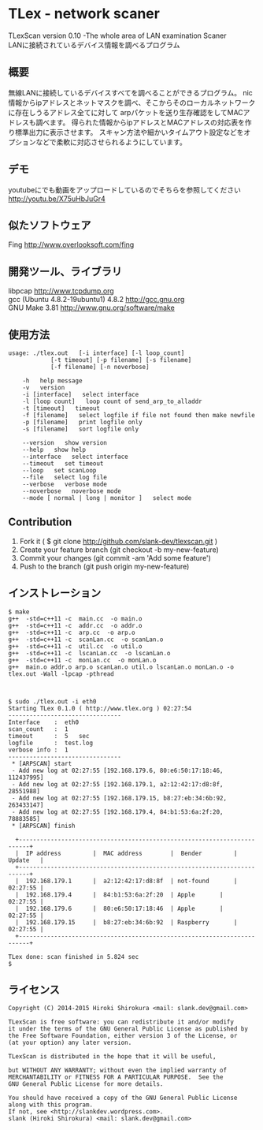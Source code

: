 # TLex - network scaner 
TLexScan version 0.10 -The whole area of LAN examination Scaner  
LANに接続されているデバイス情報を調べるプログラム

## 概要
無線LANに接続しているデバイスすべてを調べることができるプログラム。
nic情報からipアドレスとネットマスクを調べ、そこからそのローカルネットワークに存在しうるアドレス全てに対して
arpパケットを送り生存確認をしてMACアドレスも調べます。
得られた情報からipアドレスとMACアドレスの対応表を作り標準出力に表示させます。
スキャン方法や細かいタイムアウト設定などをオプションなどで柔軟に対応させられるようにしています。


## デモ
 youtubeにでも動画をアップロードしているのでそちらを参照してください
 http://youtu.be/X75uHbJuGr4


## 似たソフトウェア
 Fing <http://www.overlooksoft.com/fing>   

## 開発ツール、ライブラリ
 libpcap <http://www.tcpdump.org>   
 gcc (Ubuntu 4.8.2-19ubuntu1) 4.8.2 <http://gcc.gnu.org>  
 GNU Make 3.81 <http://www.gnu.org/software/make>  

## 使用方法
 
	usage: ./tlex.out	[-i interface] [-l loop_count]
				[-t timeout] [-p filename] [-s filename]
				[-f filename] [-n noverbose]

		-h   help message
		-v   version
		-i [interface]   select interface
		-l [loop count]   loop count of send_arp_to_alladdr
		-t [timeout]   timeout
		-f [filename]   select logfile if file not found then make newfile
		-p [filename]   print logfile only
		-s [filename]   sort logfile only

		--version   show version
		--help   show help
		--interface   select interface
		--timeout   set timeout
		--loop   set scanLoop 
		--file   select log file
		--verbose   verbose mode 
		--noverbose   noverbose mode 
		--mode [ normal | long | monitor ]   select mode


## Contribution
1. Fork it ( $ git clone http://github.com/slank-dev/tlexscan.git )
2. Create your feature branch (git checkout -b my-new-feature)
3. Commit your changes (git commit -am 'Add some feature')
4. Push to the branch (git push origin my-new-feature)

 
## インストレーション
	 
	$ make
	g++  -std=c++11 -c  main.cc  -o main.o  
	g++  -std=c++11 -c  addr.cc  -o addr.o  
	g++  -std=c++11 -c  arp.cc  -o arp.o  
	g++  -std=c++11 -c  scanLan.cc  -o scanLan.o  
	g++  -std=c++11 -c  util.cc  -o util.o  
	g++  -std=c++11 -c  lscanLan.cc  -o lscanLan.o  
	g++  -std=c++11 -c  monLan.cc  -o monLan.o  
	g++  main.o addr.o arp.o scanLan.o util.o lscanLan.o monLan.o -o tlex.out -Wall -lpcap -pthread
	


	$ sudo ./tlex.out -i eth0
	Starting TLex 0.1.0 ( http://www.tlex.org ) 02:27:54
	--------------------------------
	Interface    :  eth0           
	scan_count   :  1              
	timeout      :  5   sec  
	logfile      :  test.log       
	verbose info :  1              
	--------------------------------
	 * [ARPSCAN] start
	 - Add new log at 02:27:55 [192.168.179.6, 80:e6:50:17:18:46, 112437995]
	 - Add new log at 02:27:55 [192.168.179.1, a2:12:42:17:d8:8f, 28551988]
	 - Add new log at 02:27:55 [192.168.179.15, b8:27:eb:34:6b:92, 263433147]
	 - Add new log at 02:27:55 [192.168.179.4, 84:b1:53:6a:2f:20, 78883585]
	 * [ARPSCAN] finish

	  +-------------------------------------------------------------------------+
	  |  IP address         |  MAC address        |  Bender         |  Update   |
	  +-------------------------------------------------------------------------+
	  |  192.168.179.1   	|  a2:12:42:17:d8:8f  | not-found      	|  02:27:55 |
	  |  192.168.179.4   	|  84:b1:53:6a:2f:20  | Apple      	|  02:27:55 |
	  |  192.168.179.6   	|  80:e6:50:17:18:46  | Apple      	|  02:27:55 |
	  |  192.168.179.15   	|  b8:27:eb:34:6b:92  | Raspberry      	|  02:27:55 |
	  +-------------------------------------------------------------------------+

	TLex done: scan finished in 5.824 sec 
	$
 
## ライセンス
  
	Copyright (C) 2014-2015 Hiroki Shirokura <mail: slank.dev@gmail.com>

	TLexScan is free software: you can redistribute it and/or modify
	it under the terms of the GNU General Public License as published by
	the Free Software Foundation, either version 3 of the License, or
	(at your option) any later version.

	TLexScan is distributed in the hope that it will be useful,

	but WITHOUT ANY WARRANTY; without even the implied warranty of
	MERCHANTABILITY or FITNESS FOR A PARTICULAR PURPOSE.  See the
	GNU General Public License for more details.

	You should have received a copy of the GNU General Public License
	along with this program.  
	If not, see <http://slankdev.wordpress.com>.
	slank (Hiroki Shirokura) <mail: slank.dev@gmail.com>
